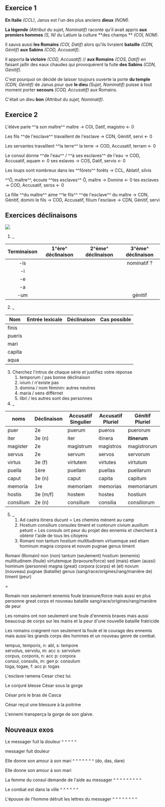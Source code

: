 ## Exercice 1

**En Italie** *(CCL)*, Janus est l'un des plus anciens **dieux** *(NOM)*.

**La légende** *(Attribut du sujet, Nominatif)* raconte qu'il avait appris **aux premiers hommes** *(S, N)* du Latium la culture **des champs
** *(COI, NOM)*.

Il sauva aussi **les Romains** *(COI, Datif)* alors qu'ils livraient **bataille** *(CDN, Géntif)* **aux Sabins** *(COD, Accusatif)*.

Il apporta **la victoire** *(COD, Accusatif)* // **aux Romains** *(COS, Datif)* en faisant jaillir des eaux chaudes qui
provoquèrent la fuite **des Sabins** *(CDN, Génitif)*.

C'est pourquoi on décidé de laisser toujours ouverte la porte **du temple** *(CDN, Génitif)* de Janus pour que **le dieu** *(Sujet, Nominatif)* puisse à tout moment porter **secours** *(COD, Accusatif)* aux Romains.

C'était un dieu **bon** *(Attribut du sujet, Nominatif)*.

## Exercice 2

L'èléve parle ^^à son maître^^
maître -> COI, Datif, magistro <- 0


Les fils ^^de l'esclave^^ travaillent
de l'esclave -> CDN, Génitif, servi <- 0


Les servantes travaillent ^^la terre^^
la terre -> COD, Accusatif, terram <- 0


Le consul donne ^^de l'eau^^ / ^^à ses esclaves^^
de l'eau -> COD, Accusatif, aquam <- 0
ses eslaves -> COS, Datif, servis <- 0


Les loups sont nombreux dans les ^^fôrets^^
forêts -> CCL, Ablatif, silvis


^^Ô, maître^^, écoute ^^tes esclaves^^
Ô, maître -> Domine <- 0
tes esclaves -> COD, Accusatif, seros <- 0


La fille ^^du maître^^ aime ^^le fils^^ ^^de l'esclave^^
du maître -> CDN, Génitif, domini
le fils -> COD, Accusatif, filium
l'esclave -> CDN, Génitif, servi



## Exercices déclinaisons

![](../assets/scans/2024-novm-12-1.png)

1. _

| Terminaison | 1^ère^ déclinaison | 2^ème^ déclinaison | 3^ème^ déclinaison |
|:-----------:|:------------------:|:------------------:|:------------------:|
|     -is     |                    |                    |    nominatif ?     |
|     -i      |                    |                    |                    |
|     -e      |                    |                    |                    |
|     -a      |                    |                    |                    |
|     -um     |                    |                    |      génitif       |


2. _

| Nom    | Entrée lexicale | Déclinaison | Cas possible |
|--------|-----------------|-------------|--------------|
| finis  |                 |             |              |
| pueris |                 |             |              |
| mari   |                 |             |              |
| capita |                 |             |              |
| aqua   |                 |             |              |


3. Cherchez l'intrus de chaque série et justifiez votre réponse
    1. temporum / pas bonne déclinaison
    2. ivium / n'existe pas
    3. domina / nom féminin: autres neutres
    4. maria / sens différnet
    5. libri / les autres sont des personnes
4. _

| noms       | Déclinaison | Accusatif Singulier | Accusatif Pluriel | Génitif Pluriel |
|------------|-------------|---------------------|-------------------|-----------------|
| puer       | 2e          | puerum              | pueros            | puerorum        |
| iter       | 3e (n)      | iter                | itinera           | **itinerum**    |
| magister   | 2e          | magistrum           | magistros         | magistrorum     |
| servus     | 2e          | servum              | servos            | servorum        |
| virtus     | 3e (f)      | virtutem            | virtutes          | virtutum        |
| puella     | 1ère        | puellam             | puellas           | puellarum       |
| caput      | 3e (n)      | caput               | capita            | capitum         |
| memoria    | 1re         | memoriam            | memorias          | memoriarum      |
| hostis     | 3e (m/f)    | hostem              | hostes            | hostium         |
| consilium  | 2e (n)      | consilium           | consilia          | consiliorum     |


5. _
    1. Ad castra itinera ducunt = Les chemins mènent au camp
    2. Hostium consilium consules timent et cuntorum civium auxilium petunt = Les consuls ont peur du projet des ennemis et cherchent à obtenir l'aide de tous les citoyens
    3. Romani non tantum hostium multitudinem virtuemque sed etiam hominum magna corpora et novum pugnae genus timent



Romani (Romain) non (non) tantum (seulement) hostium (ennemis) multitudinem (foule) 
virtutemque (bravoure/force) sed (mais) etiam (aussi) hominum (personne) magna (great) 
corpora (corps) et (et) novum (nouveau) pugnae (bataille) genus 
(sang/race/origines/rang/manière de) timent (peur)

= 

Romain non seulement ennemis foule
bravoure/force mais aussi en plus personne great corps
et nouveau bataille sang/race/origines/rang/manière de
peur


Les romains ont non seulement une foule d'ennemis braves mais aussi beaucoup de 
corps sur les mains et la peur d'une nouvelle bataille fratricide

Les romains craignent non seulement la foule et le courage des ennemis mais aussi les grands corps des hommes et un nouveau genre de combat.

tempus, temporis, n: abl, s: tempore <br />
servolus, servolu, m: acc s: servolum <br />
corpus, corporis, n: acc p: corpora <br />
consul, consulis, m: gen p: consulum <br />
toga, togae, f: acc p: togas

L'esclave ramena Cesar chez lui.

Le conjuré blesse César sous la gorge

César pris le bras de Casca

César reçut une blessure à la poitrine

L'ennemi transperça la gorge de son glaive.

## Nouveaux exos

Le messager fuit la douleur
^     ^       ^   ^    ^

messager fuit douleur


Elle donne            son amour à son mari
 ^     ^               ^    ^   ^  ^    ^
     (do, das, dare)  

Elle donne son amour à son mari

La femme du consul demande de l'aide au messager
 ^   ^   ^     ^      ^    ^     ^    ^    ^


Le combat est dans la ville
 ^    ^    ^   ^    ^   ^


L'épouse de l'homme détruit les lettres du messager
    ^    ^      ^       ^    ^     ^     ^    ^

